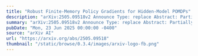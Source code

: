 ```yaml
---
title: "Robust Finite-Memory Policy Gradients for Hidden-Model POMDPs"
description: "arXiv:2505.09518v2 Announce Type: replace Abstract: Partially observable Markov decision processes (POMDPs) model specific environments in sequential decision-making under uncertainty. Critically, optimal policies for POMDPs may not be robust against perturbations in the environment. Hidden-model POMDPs (HM-POMDPs) capture sets of different environment models, that is, POMDPs with a shared action and observation space. The intuition is that the true model is hidden among a set of potential models, and it is unknown which model will be the environment at execution time. A policy is robust for a given HM-POMDP if it achieves sufficient performance for each of its POMDPs.We compute such robust policies by combining two orthogonal techniques: (1) a deductive formal verification technique that supports tractable robust policy evaluation by computing a worst-case POMDP within the HM-POMDP, and (2) subgradient ascent to optimize the candidate policy for a worst-case POMDP. The empirical evaluation shows that, compared to various baselines, our approach (1) produces policies that are more robust and generalize better to unseen POMDPs, and (2) scales to HM-POMDPs that consist of over a hundred thousand environments."
summary: "arXiv:2505.09518v2 Announce Type: replace Abstract: Partially observable Markov decision processes (POMDPs) model specific environments in sequential decision-making under uncertainty. Critically, optimal policies for POMDPs may not be robust against perturbations in the environment. Hidden-model POMDPs (HM-POMDPs) capture sets of different environment models, that is, POMDPs with a shared action and observation space. The intuition is that the true model is hidden among a set of potential models, and it is unknown which model will be the environment at execution time. A policy is robust for a given HM-POMDP if it achieves sufficient performance for each of its POMDPs.We compute such robust policies by combining two orthogonal techniques: (1) a deductive formal verification technique that supports tractable robust policy evaluation by computing a worst-case POMDP within the HM-POMDP, and (2) subgradient ascent to optimize the candidate policy for a worst-case POMDP. The empirical evaluation shows that, compared to various baselines, our approach (1) produces policies that are more robust and generalize better to unseen POMDPs, and (2) scales to HM-POMDPs that consist of over a hundred thousand environments."
pubDate: "Mon, 23 Jun 2025 00:00:00 -0400"
source: "arXiv AI"
url: "https://arxiv.org/abs/2505.09518"
thumbnail: "/static/browse/0.3.4/images/arxiv-logo-fb.png"
---
```


